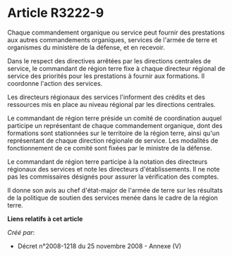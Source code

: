 # Article R3222-9

Chaque commandement organique ou service peut fournir des prestations aux autres commandements organiques, services de
l'armée de terre et organismes du ministère de la défense, et en recevoir.

Dans le respect des directives arrêtées par les directions centrales de service, le commandant de région terre fixe à chaque
directeur régional de service des priorités pour les prestations à fournir aux formations. Il coordonne l'action des
services.

Les directeurs régionaux des services l'informent des crédits et des ressources mis en place au niveau régional par les
directions centrales.

Le commandant de région terre préside un comité de coordination auquel participe un représentant de chaque commandement
organique, dont des formations sont stationnées sur le territoire de la région terre, ainsi qu'un représentant de chaque
direction régionale de service. Les modalités de fonctionnement de ce comité sont fixées par le ministre de la défense.

Le commandant de région terre participe à la notation des directeurs régionaux des services et note les directeurs
d'établissements. Il ne note pas les commissaires désignés pour assurer la vérification des comptes.

Il donne son avis au chef d'état-major de l'armée de terre sur les résultats de la politique de soutien des services menée
dans le cadre de la région terre.

**Liens relatifs à cet article**

_Créé par_:

  - Décret n°2008-1218 du 25 novembre 2008 -  Annexe (V)
